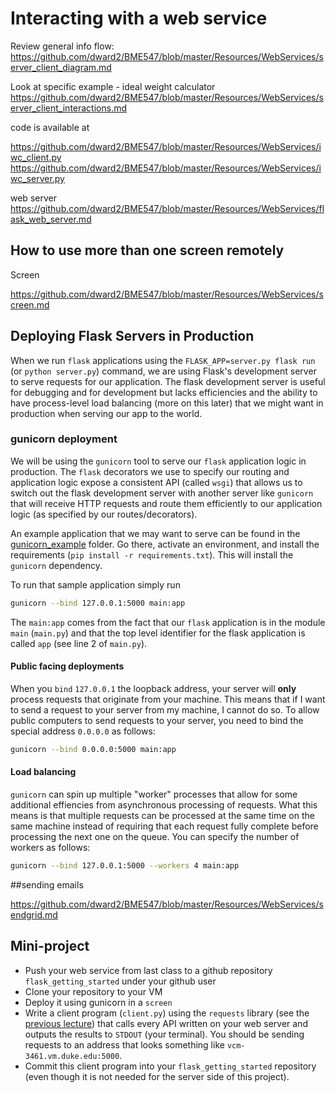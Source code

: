 # Interacting with a web service

Review general info flow:
https://github.com/dward2/BME547/blob/master/Resources/WebServices/server_client_diagram.md


Look at specific example - ideal weight calculator
https://github.com/dward2/BME547/blob/master/Resources/WebServices/server_client_interactions.md

code is available at 

https://github.com/dward2/BME547/blob/master/Resources/WebServices/iwc_client.py
https://github.com/dward2/BME547/blob/master/Resources/WebServices/iwc_server.py

web server
https://github.com/dward2/BME547/blob/master/Resources/WebServices/flask_web_server.md


## How to use more than one screen remotely

Screen

https://github.com/dward2/BME547/blob/master/Resources/WebServices/screen.md





## Deploying Flask Servers in Production
When we run `flask` applications using the `FLASK_APP=server.py flask run` (or `python server.py`) command, we are using Flask's development server to serve requests for our application. The flask development server is useful for debugging and for development but lacks efficiencies and the ability to have process-level load balancing (more on this later) that we might want in production when serving our app to the world. 

### gunicorn deployment

We will be using the `gunicorn` tool to serve our `flask` application logic in production. The `flask` decorators we use to specify our routing and application logic expose a consistent API (called `wsgi`) that allows us to switch out the flask development server with another server like `gunicorn` that will receive HTTP requests and route them efficiently to our application logic (as specified by our routes/decorators). 

An example application that we may want to serve can be found in the [gunicorn_example](gunicorn_example) folder. Go there, activate an environment, and install the requirements (`pip install -r requirements.txt`). This will install the `gunicorn` dependency. 

To run that sample application simply run

```sh
gunicorn --bind 127.0.0.1:5000 main:app
```

The `main:app` comes from the fact that our `flask` application is in the module `main` (`main.py`) and that the top level identifier for the flask application is called `app` (see line 2 of `main.py`). 

#### Public facing deployments
When you `bind` `127.0.0.1` the loopback address, your server will __only__ process requests that originate from your machine. This means that if I want to send a request to your server from my machine, I cannot do so. To allow public computers to send requests to your server, you need to bind the special address `0.0.0.0` as follows:

```sh
gunicorn --bind 0.0.0.0:5000 main:app
```

#### Load balancing
`gunicorn` can spin up multiple "worker" processes that allow for some additional effiencies from asynchronous processing of requests. What this means is that multiple requests can be processed at the same time on the same machine instead of requiring that each request fully complete before processing the next one on the queue. You can specify the number of workers as follows:

```sh
gunicorn --bind 127.0.0.1:5000 --workers 4 main:app
```

##sending emails

https://github.com/dward2/BME547/blob/master/Resources/WebServices/sendgrid.md



## Mini-project
* Push your web service from last class to a github repository `flask_getting_started` under your github user
* Clone your repository to your VM
* Deploy it using gunicorn in a `screen`
* Write a client program (`client.py`) using the `requests` library (see the [previous lecture](../intro_web_services/Requests.ipynb)) that calls every API written on your web server and outputs the results to `STDOUT` (your terminal). You should be sending requests to an address that looks something like `vcm-3461.vm.duke.edu:5000`. 
* Commit this client program into your `flask_getting_started` repository (even though it is not needed for the server side of this project).
